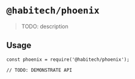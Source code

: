 # `@habitech/phoenix`

> TODO: description

## Usage

```
const phoenix = require('@habitech/phoenix');

// TODO: DEMONSTRATE API
```
